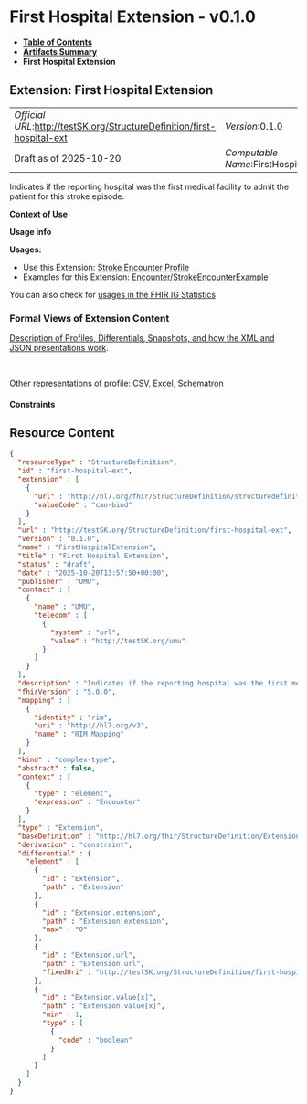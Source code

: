 # First Hospital Extension - v0.1.0

* [**Table of Contents**](toc.md)
* [**Artifacts Summary**](artifacts.md)
* **First Hospital Extension**

## Extension: First Hospital Extension 

| | |
| :--- | :--- |
| *Official URL*:http://testSK.org/StructureDefinition/first-hospital-ext | *Version*:0.1.0 |
| Draft as of 2025-10-20 | *Computable Name*:FirstHospitalExtension |

Indicates if the reporting hospital was the first medical facility to admit the patient for this stroke episode.

**Context of Use**

**Usage info**

**Usages:**

* Use this Extension: [Stroke Encounter Profile](StructureDefinition-stroke-encounter-profile.md)
* Examples for this Extension: [Encounter/StrokeEncounterExample](Encounter-StrokeEncounterExample.md)

You can also check for [usages in the FHIR IG Statistics](https://packages2.fhir.org/xig/SKtestIG|current/StructureDefinition/first-hospital-ext)

### Formal Views of Extension Content

 [Description of Profiles, Differentials, Snapshots, and how the XML and JSON presentations work](http://build.fhir.org/ig/FHIR/ig-guidance/readingIgs.html#structure-definitions). 

 

Other representations of profile: [CSV](StructureDefinition-first-hospital-ext.csv), [Excel](StructureDefinition-first-hospital-ext.xlsx), [Schematron](StructureDefinition-first-hospital-ext.sch) 

#### Constraints



## Resource Content

```json
{
  "resourceType" : "StructureDefinition",
  "id" : "first-hospital-ext",
  "extension" : [
    {
      "url" : "http://hl7.org/fhir/StructureDefinition/structuredefinition-type-characteristics",
      "valueCode" : "can-bind"
    }
  ],
  "url" : "http://testSK.org/StructureDefinition/first-hospital-ext",
  "version" : "0.1.0",
  "name" : "FirstHospitalExtension",
  "title" : "First Hospital Extension",
  "status" : "draft",
  "date" : "2025-10-20T13:57:50+00:00",
  "publisher" : "UMU",
  "contact" : [
    {
      "name" : "UMU",
      "telecom" : [
        {
          "system" : "url",
          "value" : "http://testSK.org/umu"
        }
      ]
    }
  ],
  "description" : "Indicates if the reporting hospital was the first medical facility to admit the patient for this stroke episode.",
  "fhirVersion" : "5.0.0",
  "mapping" : [
    {
      "identity" : "rim",
      "uri" : "http://hl7.org/v3",
      "name" : "RIM Mapping"
    }
  ],
  "kind" : "complex-type",
  "abstract" : false,
  "context" : [
    {
      "type" : "element",
      "expression" : "Encounter"
    }
  ],
  "type" : "Extension",
  "baseDefinition" : "http://hl7.org/fhir/StructureDefinition/Extension",
  "derivation" : "constraint",
  "differential" : {
    "element" : [
      {
        "id" : "Extension",
        "path" : "Extension"
      },
      {
        "id" : "Extension.extension",
        "path" : "Extension.extension",
        "max" : "0"
      },
      {
        "id" : "Extension.url",
        "path" : "Extension.url",
        "fixedUri" : "http://testSK.org/StructureDefinition/first-hospital-ext"
      },
      {
        "id" : "Extension.value[x]",
        "path" : "Extension.value[x]",
        "min" : 1,
        "type" : [
          {
            "code" : "boolean"
          }
        ]
      }
    ]
  }
}

```
